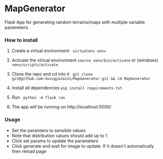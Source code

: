 # MapGenerator

Flask App for generating random terrains/maps with multiple variable parameters.

### How to install

1. Create a virtual environment
``` virtualenv venv```

2. Activate the virtual environment
``` source venv/bin/activate ```
or
(windows)
``` venv/scripts/activate ```

3. Clone the repo and cd into it
``` git clone git@github.com:SuvigyaJain1/MapGenerator.git && cd MapGenerator```

4. Install all dependencies
``` pip install requirements.txt ```

5. Run
``` python -m flask run```

6. The app will be running on http://localhost:5000/ 


### Usage
 - Set the paramters to sensible values
 - Note that distribution values should add up to 1
 - Click set params to update the parameters
 - Click generate and wait for image to update. If it doesn't automatically then reload page
 
 
 

